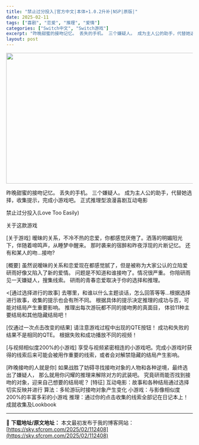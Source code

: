 ```yaml
---
title: "禁止过分投入|官方中文|本体+1.0.2升补|NSP|原版|"
date: 2025-02-11
tags: ["喜剧", "恋爱", "推理", "爱情"]
categories: ["Switch中文", "Switch游戏"]
excerpt: "昨晚甜蜜的接吻记忆。 丢失的手机。 三个嫌疑人。 成为主人公的助手，代替她选择，收集提示，完成小游戏吧。 正式推理型浪漫喜剧互动电影 禁止过分投入(Love Too Easily) 关于这款游戏 [关于游戏] 暧昧的关系，不冷不热的恋爱，你都感觉厌倦了。洒落的明媚阳光下，伴随着啼鸣声，从睡梦中醒来。&hellip;"
layout: post
---
```


<img class="aligncenter size-full wp-image-112396" src="https://sky.sfcrom.com/wp-content/uploads/2025/02/2025021109122676.webp" alt="" width="616" height="353" />

昨晚甜蜜的接吻记忆。 丢失的手机。 三个嫌疑人。 成为主人公的助手，代替她选择，收集提示，完成小游戏吧。 正式推理型浪漫喜剧互动电影

禁止过分投入(Love Too Easily)

关于这款游戏

[关于游戏]
暧昧的关系，不冷不热的恋爱，你都感觉厌倦了。洒落的明媚阳光下，伴随着啼鸣声，从睡梦中醒来。
那时袭来的宿醉和昨夜浮现的片断记忆。
还有和某人的吻…接吻?

[概要]
虽然说暧昧的关系和恋爱现在都感觉腻了，但是被称为大家公认的立陷爱研雨好像又陷入了新的爱情。 问题是不知道和谁接吻了。情况很严重。
你陪研雨见一天嫌疑人，搜集线索。
研雨的青春恋爱取决于你的选择和推理。

&lt;[通过选择进行的故事]
去哪里，和谁以什么主题谈话，怎么回答等等…根据选择进行故事，收集的提示也会有所不同。
根据具体的提示决定推理的成功与否，可能对结局产生重要影响。
推理出每次游玩都不同的接吻男的真面目，
体验11种主要结局和其他隐藏结局吧！

[仅通过一次点击改变的结果]
请注意游戏过程中出现的QTE按钮！ 成功和失败的结果不是相同的QTE。 根据失败和成功播放不同的视频！

[与视频相似度200%的小游戏]
享受与视频紧密相连的小游戏吧。完成小游戏时获得的线索后来可能会被用作重要的线索，或者会对解禁隐藏的结局产生影响。

[昨晚接吻的人就是你]
如果战胜了妨碍寻找接吻对象的人物和各种逆境，最终选出了嫌疑人， 那么就用你闪耀的推理来解除对方的武装吧。
究竟研雨能否找到接吻的对象，迎来自己想要的结局呢？
[特征]
互动电影：故事和各种结局通过选择切实反映并进行
算法：多轮游玩时接吻对象产生变化
小游戏：与影像相似度200%的丰富多彩的小游戏
推理：通过你的点击收集的线索全部记在日记本上！ 成就收集及Lookbook

---
📖 **下载地址/原文地址：** 本文最初发布于我的博客网站：[https://sky.sfcrom.com/2025/02/112408](https://sky.sfcrom.com/2025/02/112408)
